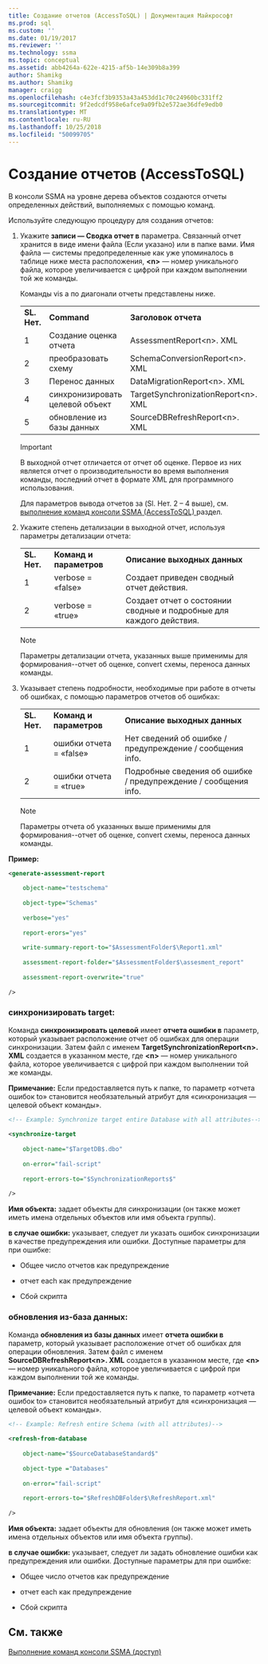 ```yaml
---
title: Создание отчетов (AccessToSQL) | Документация Майкрософт
ms.prod: sql
ms.custom: ''
ms.date: 01/19/2017
ms.reviewer: ''
ms.technology: ssma
ms.topic: conceptual
ms.assetid: abb4264a-622e-4215-af5b-14e309b8a399
author: Shamikg
ms.author: Shamikg
manager: craigg
ms.openlocfilehash: c4e3fcf3b9353a43a453dd1c70c24960bc331ff2
ms.sourcegitcommit: 9f2edcdf958e6afce9a09fb2e572ae36dfe9edb0
ms.translationtype: MT
ms.contentlocale: ru-RU
ms.lasthandoff: 10/25/2018
ms.locfileid: "50099705"
---
```

# <a name="generating-reports-accesstosql"></a>Создание отчетов (AccessToSQL)
В консоли SSMA на уровне дерева объектов создаются отчеты определенных действий, выполняемых с помощью команд.  
  
Используйте следующую процедуру для создания отчетов:  
  
1.  Укажите **записи — Сводка отчет в** параметра. Связанный отчет хранится в виде имени файла (Если указано) или в папке вами. Имя файла — системы предопределенные как уже упоминалось в таблице ниже места расположения, **&lt;n&gt;** — номер уникального файла, которое увеличивается с цифрой при каждом выполнении той же команды.  
  
    Команды vis а по диагонали отчеты представлены ниже.  
  
    ||||  
    |-|-|-|  
    |**SL. Нет.**|**Command**|**Заголовок отчета**|  
    |1|Создание оценка отчета|AssessmentReport&lt;n&gt;. XML|  
    |2|преобразовать схему|SchemaConversionReport&lt;n&gt;. XML|  
    |3|Перенос данных|DataMigrationReport&lt;n&gt;. XML|  
    |4|синхронизировать целевой объект|TargetSynchronizationReport&lt;n&gt;. XML|  
    |5|обновление из базы данных|SourceDBRefreshReport&lt;n&gt;. XML|  
  
    > [!IMPORTANT]  
    > В выходной отчет отличается от отчет об оценке. Первое из них является отчет о производительности во время выполнения команды, последний отчет в формате XML для программного использования.  
  
    Для параметров вывода отчетов за (Sl. Нет. 2 – 4 выше), см. [выполнение команд консоли SSMA &#40;AccessToSQL&#41; ](../../ssma/access/executing-the-ssma-console-accesstosql.md) раздел.  
  
2.  Укажите степень детализации в выходной отчет, используя параметры детализации отчета:  
  
    ||||  
    |-|-|-|  
    |**SL. Нет.**|**Команд и параметров**|**Описание выходных данных**|  
    |1|verbose = «false»|Создает приведен сводный отчет действия.|  
    |2|verbose = «true»|Создает отчет о состоянии сводные и подробные для каждого действия.|  
  
    > [!NOTE]  
    > Параметры детализации отчета, указанных выше применимы для формирования--отчет об оценке, convert схемы, переноса данных команды.  
  
3.  Указывает степень подробности, необходимые при работе в отчеты об ошибках, с помощью параметров отчетов об ошибках:  
  
    ||||  
    |-|-|-|  
    |**SL. Нет.**|**Команд и параметров**|**Описание выходных данных**|  
    |1|ошибки отчета = «false»|Нет сведений об ошибке / предупреждение / сообщения info.|  
    |2|ошибки отчета = «true»|Подробные сведения об ошибке / предупреждение / сообщения info.|  
  
    > [!NOTE]  
    > Параметры отчета об указанных выше применимы для формирования--отчет об оценке, convert схемы, переноса данных команды.  
  
**Пример:**  
  
```xml  
<generate-assessment-report  
  
    object-name="testschema"  
  
    object-type="Schemas"  
  
    verbose="yes"  
  
    report-erors="yes"  
  
    write-summary-report-to="$AssessmentFolder$\Report1.xml"  
  
    assessment-report-folder="$AssessmentFolder$\assesment_report"  
  
    assessment-report-overwrite="true"  
  
/>  
```  
  
### <a name="synchronize-target"></a>синхронизировать target:  
Команда **синхронизировать целевой** имеет **отчета ошибки в** параметр, который указывает расположение отчет об ошибках для операции синхронизации. Затем файл с именем **TargetSynchronizationReport&lt;n&gt;. XML** создается в указанном месте, где **&lt;n&gt;** — номер уникального файла, которое увеличивается с цифрой при каждом выполнении той же команды.  
  
**Примечание:** Если предоставляется путь к папке, то параметр «отчета ошибок to» становится необязательный атрибут для «синхронизация — целевой объект команды».  
  
```xml  
<!-- Example: Synchronize target entire Database with all attributes-->  
  
<synchronize-target  
  
    object-name="$TargetDB$.dbo"  
  
    on-error="fail-script"  
  
    report-errors-to="$SynchronizationReports$"  
  
/>  
```  
**Имя объекта:** задает объекты для синхронизации (он также может иметь имена отдельных объектов или имя объекта группы).  
  
**в случае ошибки:** указывает, следует ли указать ошибок синхронизации в качестве предупреждения или ошибки. Доступные параметры для при ошибке:  
  
-   Общее число отчетов как предупреждение  
  
-   отчет each как предупреждение  
  
-   Сбой скрипта  
  
### <a name="refresh-from-database"></a>обновления из-база данных:  
Команда **обновления из базы данных** имеет **отчета ошибки в** параметр, который указывает расположение отчет об ошибках для операции обновления. Затем файл с именем **SourceDBRefreshReport&lt;n&gt;. XML** создается в указанном месте, где **&lt;n&gt;** — номер уникального файла, которое увеличивается с цифрой при каждом выполнении той же команды.  
  
**Примечание:** Если предоставляется путь к папке, то параметр «отчета ошибок to» становится необязательный атрибут для «синхронизация — целевой объект команды».  
  
```xml  
<!-- Example: Refresh entire Schema (with all attributes)-->  
  
<refresh-from-database  
  
    object-name="$SourceDatabaseStandard$"  
  
    object-type ="Databases"  
  
    on-error="fail-script"  
  
    report-errors-to="$RefreshDBFolder$\RefreshReport.xml"  
  
/>  
```  
**Имя объекта:** задает объекты для обновления (он также может иметь имена отдельных объектов или имя объекта группы).  
  
**в случае ошибки:** указывает, следует ли задать обновление ошибки как предупреждения или ошибки. Доступные параметры для при ошибке:  
  
-   Общее число отчетов как предупреждение  
  
-   отчет each как предупреждение  
  
-   Сбой скрипта  
  
## <a name="see-also"></a>См. также  
[Выполнение команд консоли SSMA (доступ)](http://msdn.microsoft.com/aa1bf665-8dc0-4259-b36f-46ae67197a43)  
  
